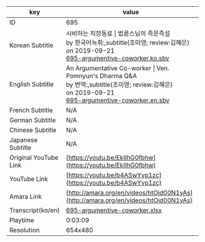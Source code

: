 |  key  |  value  |
|-------|---------|
| ID            | 695 |
| Korean Subtitle | 시비하는 직장동료 \| 법륜스님의 즉문즉설<br>by 한국어녹취:,subtitle(조미영; review:김혜은)<br>on 2019-09-21<br>[695-argumentive-coworker.ko.sbv](https://github.com/jungtosociety/dharma-qna/raw/master/sub/695/695-argumentive-coworker.ko.sbv)<br>|
| English Subtitle | An Argumentative Co-worker \| Ven. Pomnyun's Dharma Q&A<br>by 번역:,subtitle(조미영; review:김혜은)<br>on 2019-09-21<br>[695-argumentive-coworker.en.sbv](https://github.com/jungtosociety/dharma-qna/raw/master/sub/695/695-argumentive-coworker.en.sbv)<br>|
| French Subtitle | N/A |
| German Subtitle | N/A |
| Chinese Subtitle | N/A |
| Japanese Subtitle | N/A |
| Original YouTube Link  | [https://youtu.be/EkIIhG0fbhw](https://youtu.be/EkIIhG0fbhw) |
| YouTube Link  | [https://youtu.be/b4ASwYvp1zc](https://youtu.be/b4ASwYvp1zc) |
| Amara Link    | [http://amara.org/en/videos/htOid00N1yAs](http://amara.org/en/videos/htOid00N1yAs) |
| Transcript(ko/en) | [695-argumentive-coworker.xlsx](https://github.com/jungtosociety/dharma-qna/raw/master/sub/695/695-argumentive-coworker.xlsx) |
| Playtime | 0:03:09 |
| Resolution | 654x480|
